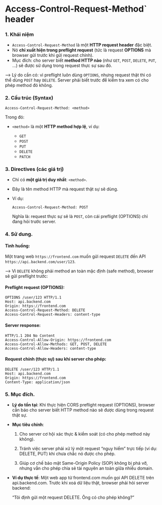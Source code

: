 # Access-Control-Request-Method` header

### 1. Khái niệm

* `Access-Control-Request-Method` là một **HTTP request header** đặc biệt.
* Nó **chỉ xuất hiện trong preflight request** (tức là request **OPTIONS** mà browser gửi trước khi gửi request chính).
* Mục đích: cho server biết **method HTTP nào** (như `GET`, `POST`, `DELETE`, `PUT`, …) sẽ được sử dụng trong request thực sự sau đó.

--> Lý do cần có: vì preflight luôn dùng `OPTIONS`, nhưng request thật thì có thể dùng `POST` hay `DELETE`. Server phải biết trước để kiểm tra xem có cho phép method đó không.

### 2. Cấu trúc (Syntax)

```http
Access-Control-Request-Method: <method>
```

Trong đó:

* `<method>` là một **HTTP method hợp lệ**, ví dụ:

  * `GET`
  * `POST`
  * `PUT`
  * `DELETE`
  * `PATCH`

### 3. Directives (các giá trị)

* Chỉ có **một giá trị duy nhất**: `<method>`.
* Đây là tên method HTTP mà request thật sự sẽ dùng.
* Ví dụ:

  ```http
  Access-Control-Request-Method: POST
  ```

  Nghĩa là: request thực sự sẽ là `POST`, còn cái preflight (OPTIONS) chỉ đang hỏi trước server.

### 4. Sử dung.

#### Tình huống:

Một trang web `https://frontend.com` muốn gửi request `DELETE` đến API `https://api.backend.com/user/123`.

--> Vì `DELETE` không phải method an toàn mặc định (safe method), browser sẽ gửi preflight trước:

#### Preflight request (OPTIONS):

```http
OPTIONS /user/123 HTTP/1.1
Host: api.backend.com
Origin: https://frontend.com
Access-Control-Request-Method: DELETE
Access-Control-Request-Headers: content-type
```

#### Server response:

```http
HTTP/1.1 204 No Content
Access-Control-Allow-Origin: https://frontend.com
Access-Control-Allow-Methods: GET, POST, DELETE
Access-Control-Allow-Headers: content-type
```

#### Request chính (thực sự) sau khi server cho phép:

```http
DELETE /user/123 HTTP/1.1
Host: api.backend.com
Origin: https://frontend.com
Content-Type: application/json
```

### 5. Mục đích.
- **Lý do tồn tại**: Khi thực hiện CORS preflight request (OPTIONS), browser cần báo cho server biết HTTP method nào sẽ được dùng trong request thật sự.
- **Mục tiêu chính**:

  1. Cho server cơ hội xác thực & kiểm soát (có cho phép method này không).
  
  2. Tránh việc server phải xử lý một request “nguy hiểm” trực tiếp (ví dụ: DELETE, PUT) khi chưa chắc nó được cho phép.

  3. Giúp cơ chế bảo mật Same-Origin Policy (SOP) không bị phá vỡ, nhưng vẫn cho phép chia sẻ tài nguyên an toàn giữa nhiều domain.

- **Ví dụ thực tế**: Một web app từ frontend.com muốn gọi API DELETE trên api.backend.com. Trước khi xoá dữ liệu thật, browser phải hỏi server backend:

  “Tôi định gửi một request DELETE. Ông có cho phép không?”
